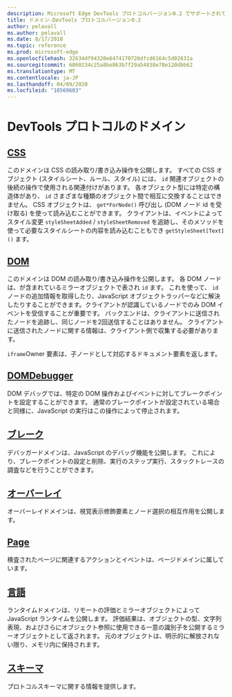 ```yaml
---
description: Microsoft Edge DevTools プロトコルバージョン0.2 でサポートされているドメインの参照の一覧です。
title: ドメイン-DevTools プロトコルバージョン0.2
author: pelavall
ms.author: pelavall
ms.date: 8/17/2018
ms.topic: reference
ms.prod: microsoft-edge
ms.openlocfilehash: 32634df94320e6474170726dfcd6164c5d02631a
ms.sourcegitcommit: 6860234c25a8be863b7f29a54838e78e120dbb62
ms.translationtype: MT
ms.contentlocale: ja-JP
ms.lasthandoff: 04/09/2020
ms.locfileid: "10569603"
---
```

# DevTools プロトコルのドメイン
## [CSS](css.md)
このドメインは CSS の読み取り/書き込み操作を公開します。 すべての CSS オブジェクト (スタイルシート、ルール、スタイル) には、 `id` 関連オブジェクトの後続の操作で使用される関連付けがあります。 各オブジェクト型には特定の構造体があり、 `id` さまざまな種類のオブジェクト間で相互に交換することはできません。 CSS オブジェクトは、 `get*ForNode()` 呼び出し (DOM ノード id を受け取る) を使って読み込むことができます。 クライアントは、イベントによってスタイル変更 `styleSheetAdded` / `styleSheetRemoved` を追跡し、そのメソッドを使って必要なスタイルシートの内容を読み込むこともでき `getStyleSheet[Text]()` ます。
## [DOM](dom.md)
このドメインは DOM の読み取り/書き込み操作を公開します。 各 DOM ノードは、が含まれているミラーオブジェクトで表され `id` ます。 これを使って、 `id` ノードの追加情報を取得したり、JavaScript オブジェクトラッパーなどに解決したりすることができます。クライアントが認識しているノードでのみ DOM イベントを受信することが重要です。 バックエンドは、クライアントに送信されたノードを追跡し、同じノードを2回送信することはありません。 クライアントに送信されたノードに関する情報は、クライアント側で収集する必要があります。<p>`iframe`Owner 要素は、子ノードとして対応するドキュメント要素を返します。</p>
## [DOMDebugger](domdebugger.md)
DOM デバッグでは、特定の DOM 操作およびイベントに対してブレークポイントを設定することができます。 通常のブレークポイントが設定されている場合と同様に、JavaScript の実行はこの操作によって停止されます。
## [ブレーク](debugger.md)
デバッガードメインは、JavaScript のデバッグ機能を公開します。 これにより、ブレークポイントの設定と削除、実行のステップ実行、スタックトレースの調査などを行うことができます。
## [オーバーレイ](overlay.md)
オーバーレイドメインは、視覚表示修飾要素とノード選択の相互作用を公開します。
## [Page](page.md)
検査されたページに関連するアクションとイベントは、ページドメインに属しています。
## [言語](runtime.md)
ランタイムドメインは、リモートの評価とミラーオブジェクトによって JavaScript ランタイムを公開します。 評価結果は、オブジェクトの型、文字列表現、およびさらにオブジェクト参照に使用できる一意の識別子を公開するミラーオブジェクトとして返されます。 元のオブジェクトは、明示的に解放されない限り、メモリ内に保持されます。
## [スキーマ](schema.md)
プロトコルスキーマに関する情報を提供します。